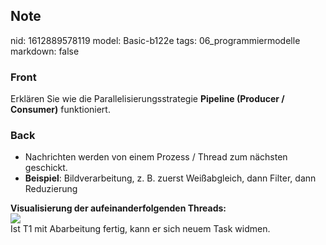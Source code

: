 ## Note
nid: 1612889578119
model: Basic-b122e
tags: 06_programmiermodelle
markdown: false

### Front
Erklären Sie wie die Parallelisierungsstrategie <b>Pipeline (Producer / Consumer)</b> funktioniert.

### Back
<ul><li><div>Nachrichten werden von einem Prozess / Thread zum nächsten geschickt.</div></li><li><div><strong>Beispiel</strong>: Bildverarbeitung, z. B. zuerst Weißabgleich, dann Filter, dann Reduzierung</div></li></ul><div><b>Visualisierung der aufeinanderfolgenden Threads:</b></div><div>
</div><img src="28334820.png"><div>Ist T1 mit Abarbeitung fertig, kann er sich neuem Task widmen.</div>
